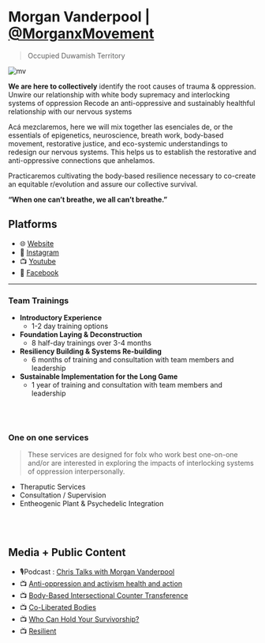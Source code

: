 # Morgan Vanderpool | [@MorganxMovement](https://twitter.com/MorganxMovement)
> Occupied Duwamish Territory

![mv](https://pbs.twimg.com/profile_images/1464066554954346500/6WSoLWpy_400x400.jpg)

**We are here to collectively**
identify the root causes of trauma & oppression.
Unwire our relationship with white body supremacy and interlocking systems of oppression
Recode an anti-oppressive and sustainably healthful relationship with our nervous systems

Acá mezclaremos, here we will mix together las esenciales de, or the essentials of epigenetics, neuroscience, breath work, body-based movement, restorative justice, and eco-systemic understandings to redesign our nervous systems. This helps us to establish the restorative and anti-oppressive connections que anhelamos.

Practicaremos cultivating the body-based resilience necessary to co-create an equitable r/evolution and assure our collective survival.

**“When one can’t breathe, we all can’t breathe.”**

## Platforms
- 🌐 [Website](https://www.morganvanderpool.com/)
- 📸 [Instagram](https://www.instagram.com/morganicmovement/)
- 📺 [Youtube](https://www.youtube.com/channel/UCpsBX5flUAdfu90mq22650A)
- 👥 [Facebook](https://www.facebook.com/morgan.l.vanderpool)

___

### Team Trainings
- **Introductory Experience**
  - 1-2 day training options
- **Foundation Laying & Deconstruction**
  - 8 half-day trainings over 3-4 months
- **Resiliency Building & Systems Re-building**
  - 6 months of training and consultation with team members and leadership
- **Sustainable Implementation for the Long Game**
  - 1 year of training and consultation with team members and leadership

<br>
<br>

### One on one services
> These services are designed for folx who work best one-on-one and/or are interested in exploring the impacts of interlocking systems of oppression interpersonally.
- Theraputic Services
- Consultation / Supervision
- Entheogenic Plant & Psychedelic Integration 

<br>
<br>

## Media + Public Content
- 🎙️Podcast : [Chris Talks with Morgan Vanderpool](https://open.spotify.com/episode/14pGAaOQTJ609IvJOFxhaF?si=xZwnLmTSQA6Ovn8VKOf15w)
- 📺 [Anti-oppression and activism health and action](https://www.youtube.com/watch?v=_FLTudKDjoA)
- 📺 [Body-Based Intersectional Counter Transference](https://youtu.be/lS-B7XwHt64)
- 📺 [Co-Liberated Bodies](https://youtu.be/tqhB4Nkp1jY)
- 📺 [Who Can Hold Your Survivorship?](https://youtu.be/YQJsR7NLR7k)
- 📺 [Resilient](https://youtu.be/K5BhWOt83Qk)
